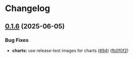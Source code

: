 # Changelog

## [0.1.6](https://github.com/astriaorg/astria-release-test/compare/evm-faucet-v0.1.5...evm-faucet-v0.1.6) (2025-06-05)


### Bug Fixes

* **charts:** use release-test images for charts ([#94](https://github.com/astriaorg/astria-release-test/issues/94)) ([fb0f0f2](https://github.com/astriaorg/astria-release-test/commit/fb0f0f279282a7b5049e2a161f3a299782aa8e2f))
